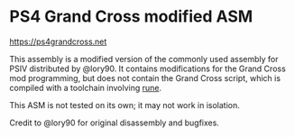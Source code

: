 # PS4 Grand Cross modified ASM

https://ps4grandcross.net

This assembly is a modified version of the commonly used assembly for PSIV distributed by @lory90. It contains modifications for the Grand Cross mod programming, but does not contain the Grand Cross script, which is compiled with a toolchain involving [rune](https://github.com/alechenninger/rune).

This ASM is not tested on its own; it may not work in isolation.

Credit to @lory90 for original disassembly and bugfixes.
